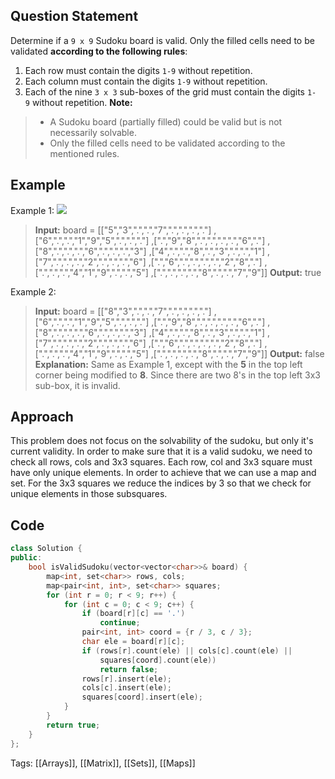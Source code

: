 ## Question Statement
Determine if a `9 x 9` Sudoku board is valid. Only the filled cells need to be validated **according to the following rules**:
1. Each row must contain the digits `1-9` without repetition.
2. Each column must contain the digits `1-9` without repetition.
3. Each of the nine `3 x 3` sub-boxes of the grid must contain the digits `1-9` without repetition.
**Note:**
>- A Sudoku board (partially filled) could be valid but is not necessarily solvable.
>- Only the filled cells need to be validated according to the mentioned rules.
## Example
Example 1:
![](https://upload.wikimedia.org/wikipedia/commons/thumb/f/ff/Sudoku-by-L2G-20050714.svg/250px-Sudoku-by-L2G-20050714.svg.png)
>**Input:** board = 
[["5","3",".",".","7",".",".",".","."]
,["6",".",".","1","9","5",".",".","."]
,[".","9","8",".",".",".",".","6","."]
,["8",".",".",".","6",".",".",".","3"]
,["4",".",".","8",".","3",".",".","1"]
,["7",".",".",".","2",".",".",".","6"]
,[".","6",".",".",".",".","2","8","."]
,[".",".",".","4","1","9",".",".","5"]
,[".",".",".",".","8",".",".","7","9"]]
>**Output:** true

Example 2:
>**Input:** board = 
[["8","3",".",".","7",".",".",".","."]
,["6",".",".","1","9","5",".",".","."]
,[".","9","8",".",".",".",".","6","."]
,["8",".",".",".","6",".",".",".","3"]
,["4",".",".","8",".","3",".",".","1"]
,["7",".",".",".","2",".",".",".","6"]
,[".","6",".",".",".",".","2","8","."]
,[".",".",".","4","1","9",".",".","5"]
,[".",".",".",".","8",".",".","7","9"]]
>**Output:** false
>**Explanation:** Same as Example 1, except with the **5** in the top left corner being modified to **8**. Since there are two 8's in the top left 3x3 sub-box, it is invalid.
## Approach
This problem does not focus on the solvability of the sudoku, but only it's current validity. In order to make sure that it is a valid sudoku, we need to check all rows, cols and 3x3 squares. Each row, col and 3x3 square must have only unique elements. In order to achieve that we can use a map and set. For the 3x3 squares we reduce the indices by 3 so that we check for unique elements in those subsquares.
## Code
```cpp
class Solution {
public:
    bool isValidSudoku(vector<vector<char>>& board) {
        map<int, set<char>> rows, cols;
        map<pair<int, int>, set<char>> squares;
        for (int r = 0; r < 9; r++) {
            for (int c = 0; c < 9; c++) {
                if (board[r][c] == '.')
                    continue;
                pair<int, int> coord = {r / 3, c / 3};
                char ele = board[r][c];
                if (rows[r].count(ele) || cols[c].count(ele) ||
                    squares[coord].count(ele))
                    return false;
                rows[r].insert(ele);
                cols[c].insert(ele);
                squares[coord].insert(ele);
            }
        }
        return true;
    }
};
```
Tags: [[Arrays]], [[Matrix]], [[Sets]], [[Maps]]